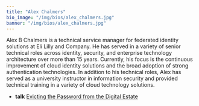 ```yaml
---
title: "Alex Chalmers"
bio_image: "/img/bios/alex_chalmers.jpg"
banner: "/img/bios/alex_chalmers.jpg"
---
```


Alex B Chalmers is a technical service manager for federated identity solutions at Eli Lilly and Company.  He has served in a variety of senior technical roles across identity, security, and enterprise technology architecture over more than 15 years.  Currently, his focus is the continuous improvement of cloud identity solutions and the broad adoption of strong authentication technologies.  In addition to his technical roles, Alex has served as a university instructor in information security and provided technical training in a variety of cloud technology solutions.

* **talk** [Evicting the Password from the Digital Estate](/talk/evicting_the_password_from_the_digital_estate)
